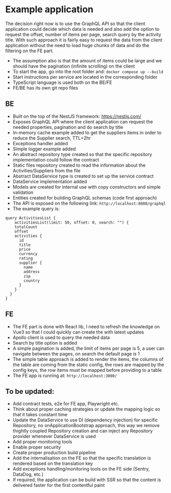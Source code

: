 # Example application

The decision right now is to use the GraphQL API so that the client application could decide which data is needed and also
add the option to request the offset, number of items per page, search query by the activity title.
With such approach it is fairly easy to request the data from the client application without the need to load huge chunks of
data and do the filtering on the FE part.

- The assumption also is that the amount of items could be large and we should have the pagination (infinite scrolling) on the client
- To start the app, go into the root folder and: `docker compose up --build`
- Start instructions per service are located in the corresponding folder
- TypeScript language is used both on the BE/FE
- FE/BE has its own git repo files



## BE
- Built on the top of the NestJS framework: https://nestjs.com/
- Exposes GraphQL API where the client application can request the needed properties, pagination and do search by title
- In-memory cache example added to get the suppliers items in order to reduce the Supplier search, TTL=2hr
- Exceptions handler added
- Simple logger example added
- An abstract repository type created so that the specific repository implementation could follow the contract
- Static files repository created to read the information about the Activities/Suppliers from the file
- Abstract DataService type is created to set up the service contract
- DataService implementation added
- Models are created for internal use with copy constructors and simple validation
- Entities created for building GraphQL schemas (code first approach)
- The API is exposed on the following link: `http://localhost:8080/graphql`
- The example query is:
```
query ActivitiesList {
    activitiesList(limit: 50, offset: 0, search: "") {
    totalCount
    offset
    activities {
      id
      title
      price
      currency
      rating
      supplier {
        name
        address
        zip
        country
      }
    }
  }
}
```


## FE
- The FE part is done with React lib, I need to refresh the knowledge on Vue3 so that I could quickly can create the with latest updates
- Apollo client is used to query the needed data
- Search by title option is added
- A simple pagination is added, the limit of items per page is 5, a user can navigate between the pages, on search the default page is 1
- The simple table approach is added to render the items, the columns of the table are coming from the static config, the rows are mapped
by the config keys, the row items must be mapped before providing to a table
- The FE app is running at: `http://localhost:3000/`



## To be updated:
- Add contract tests, e2e for FE app, Playwright etc.
- Think about proper caching strategies or update the mapping logic so that it takes constant time
- Update the DataService to use DI (dependency injection) for specific Repository, no onApplicationBootstrap approach,
this way we remove thightly coupled Repository creation and can inject any Repository provider whenever DataService is used
- Add proper monitoring tools
- Enable proper security
- Create proper production build pipeline
- Add the internalisation on the FE so that the specific translation is rendered based on the translation key
- Add exceptions handling/monitoring tools on the FE side (Sentry, DataDog, etc.)
- If required, the application can be build with SSR so that the content is delivered faster for the first contentful paint
